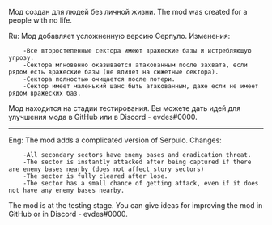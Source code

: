 Мод создан для людей без личной жизни.
The mod was created for a people with no life.


Ru: Мод добавляет усложненную версию Серпуло. Изменения:

        -Все второстепенные сектора имеют вражеские базы и истребляющую угрозу.
        -Сектора мгновенно оказывается атакованным после захвата, если рядом есть вражеские базы (не влияет на сюжетные сектора).
        -Сектора полностью очищается после потери.
        -Сектор имеет маленький шанс быть атакованным, даже если не имеет рядом вражеских баз.

Мод находится на стадии тестирования. Вы можете дать идей для улучшения мода в GitHub или в Discord - evdes#0000.

--------------------------

Eng: The mod adds a complicated version of Serpulo. Changes:

        -All secondary sectors have enemy bases and eradication threat.
        -The sector is instantly attacked after being captured if there are enemy bases nearby (does not affect story sectors)
        -The sector is fully cleared after lose.
        -The sector has a small chance of getting attack, even if it does not have any enemy bases nearby.

The mod is at the testing stage. You can give ideas for improving the mod in GitHub or in Discord - evdes#0000.
